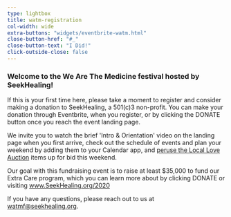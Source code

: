 ```yaml
---
type: lightbox
title: watm-registration
col-width: wide
extra-buttons: "widgets/eventbrite-watm.html"
close-button-href: "#_"
close-button-text: "I Did!"
click-outside-close: false
---
```


### Welcome to the We Are The Medicine festival hosted by SeekHealing!

If this is your first time here, please take a moment to register and consider making a donation to SeekHealing, a 501(c)3 non-profit. You can make your donation through Eventbrite, when you register, or by clicking the DONATE button once you reach the event landing page.

We invite you to watch the brief 'Intro & Orientation' video on the landing page when you first arrive, check out the schedule of events and plan your weekend by adding them to your Calendar app, and [peruse the Local Love Auction](/we-are-the-medicine-auction/) items up for bid this weekend.

Our goal with this fundraising event is to raise at least $35,000 to fund our Extra Care program, which you can learn more about by clicking DONATE or visiting www.SeekHealing.org/2020

If you have any questions, please reach out to us at <watmf@seekhealing.org>.
